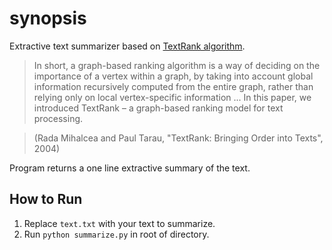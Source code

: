 # synopsis

Extractive text summarizer based on [TextRank algorithm](https://web.eecs.umich.edu/~mihalcea/papers/mihalcea.emnlp04.pdf).

> In short, a graph-based ranking algorithm is a way of deciding on the importance of a vertex within a graph, by taking into account global information recursively computed from the entire graph, rather than relying only on local vertex-specific information ... In this paper, we introduced TextRank – a graph-based ranking model for text processing.

> (Rada Mihalcea and Paul Tarau, "TextRank: Bringing Order into Texts", 2004)

Program returns a one line extractive summary of the text.


## How to Run
1. Replace `text.txt` with your text to summarize. 
2. Run `python summarize.py` in root of directory.
